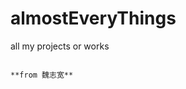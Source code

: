 # almostEveryThings
all my projects or works

                                                                                **from 魏志宽**
                                                                                
